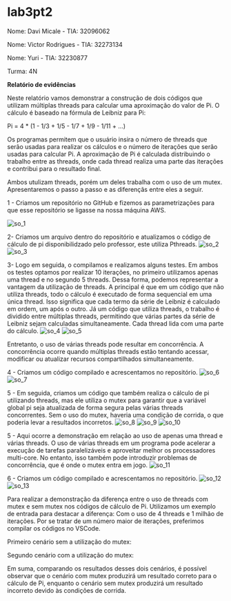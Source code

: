 # lab3pt2

Nome: Davi Micale - TIA: 32096062

Nome: Victor Rodrigues - TIA: 32273134

Nome: Yuri - TIA: 32230877

Turma: 4N

**Relatório de evidências**

Neste relatório vamos demonstrar a construção de dois códigos que utilizam múltiplas threads para calcular uma aproximação do valor de Pi. O cálculo é baseado na fórmula de Leibniz para Pi:

Pi = 4 * (1 - 1/3 + 1/5 - 1/7 + 1/9 - 1/11 + ...)

Os programas permitem que o usuário insira o número de threads que serão usadas para realizar os cálculos e o número de iterações que serão usadas para calcular Pi. A aproximação de Pi é calculada distribuindo o trabalho entre as threads, onde cada thread realiza uma parte das iterações e contribui para o resultado final.

Ambos utulizam threads, porém um deles trabalha com o uso de um mutex. Apresentaremos o passo a passo e as diferençãs entre eles a seguir.

1 - Criamos um repositório no GitHub e fizemos as parametrizações para que esse repositório se ligasse na nossa máquina AWS.

![so_1](https://github.com/davimicale/lab3pt2/assets/62074503/dbfc8be4-6c10-4438-8a2c-343bcba40cad)

2- Criamos um arquivo dentro do repositório e atualizamos o código de cálculo de pi disponibilidzado pelo professor, este utiliza Pthreads.
![so_2](https://github.com/davimicale/lab3pt2/assets/62074503/013e6c7f-f32b-402c-8cc9-22aeaed7b017)
![so_3](https://github.com/davimicale/lab3pt2/assets/62074503/615d7797-1382-45d8-a50a-bbf9dc12c5ab)

3- Logo em seguida, o compilamos e realizamos alguns testes. Em ambos os testes optamos por realizar 10 iterações, no primeiro utilizamos apenas uma thread e no segundo 5 threads. Dessa forma, podemos representar a vantagem da utilização de threads. A principal é que em um código que não utiliza threads, todo o cálculo é executado de forma sequencial em uma única thread. Isso significa que cada termo da série de Leibniz é calculado em ordem, um após o outro. Já um código que utiliza threads, o trabalho é dividido entre múltiplas threads, permitindo que várias partes da série de Leibniz sejam calculadas simultaneamente. Cada thread lida com uma parte do cálculo.
![so_4](https://github.com/davimicale/lab3pt2/assets/62074503/5ce8b0cd-8af9-4f8b-b4cf-6dc2d259da45)
![so_5](https://github.com/davimicale/lab3pt2/assets/62074503/e33b1bee-43c6-4ba6-a422-b24139e8fdbf)

Entretanto, o uso de várias threads pode resultar em concorrência. A concorrência ocorre quando múltiplas threads estão tentando acessar, modificar ou atualizar recursos compartilhados simultaneamente.

4 - Criamos um código compilado e acrescentamos no repositório.
![so_6](https://github.com/davimicale/lab3pt2/assets/62074503/4bab0aea-a61b-41a3-b040-a15830100d90)
![so_7](https://github.com/davimicale/lab3pt2/assets/62074503/75176ff6-244a-4b2a-9479-6bca87315a29)

5 - Em seguida, criamos um código que também realiza o cálculo de pi utilizando threads, mas ele utiliza o mutex para garantir que a variável global pi seja atualizada de forma segura pelas várias threads concorrentes. Sem o uso do mutex, haveria uma condição de corrida, o que poderia levar a resultados incorretos.
![so_8](https://github.com/davimicale/lab3pt2/assets/62074503/5152b5ff-f08b-41a5-9296-b5635256dfc2)
![so_9](https://github.com/davimicale/lab3pt2/assets/62074503/a766ea05-5bc4-421c-98e8-49b5f6208d8d)
![so_10](https://github.com/davimicale/lab3pt2/assets/62074503/f0845524-b37e-434b-9367-2b1732d3ad0c)

5 - Aqui ocorre a demonstração em relação ao uso de apenas uma thread e várias threads. O uso de várias threads em um programa pode acelerar a execução de tarefas paralelizáveis e aproveitar melhor os processadores multi-core. No entanto, isso também pode introduzir problemas de concorrência, que é onde o mutex entra em jogo.
![so_11](https://github.com/davimicale/lab3pt2/assets/62074503/d070f866-20e9-47a0-a21b-2213c7cadeac)

6 - Criamos um código compilado e acrescentamos no repositório.
![so_12](https://github.com/davimicale/lab3pt2/assets/62074503/3f8800c2-ff32-4f03-85f0-04256431b5e8)
![so_13](https://github.com/davimicale/lab3pt2/assets/62074503/be9c4860-fbe3-4802-a165-6ad85a7fbee3)

Para realizar a demonstração da diferença entre o uso de threads com mutex e sem mutex nos códigos de cálculo de Pi. Utilizamos um exemplo de entrada para destacar a diferença: Com o uso de 4 threads e 1 milhão de iterações. Por se tratar de um número maior de iterações, preferimos compilar os códigos no VSCode.

Primeiro cenário sem a utilização do mutex:

Segundo cenário com a utilização do mutex:

Em suma, comparando os resultados desses dois cenários, é possível observar que o cenário com mutex produzirá um resultado correto para o cálculo de Pi, enquanto o cenário sem mutex produzirá um resultado incorreto devido às condições de corrida.

